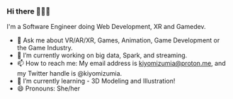 ### Hi there 🧚‍♀️👋

I'm a Software Engineer doing Web Development, XR  and Gamedev.

- 💬 Ask me about VR/AR/XR, Games, Animation, Game Development or the Game Industry.
- 🔭 I’m currently working on big data, Spark, and streaming.
- 📫 How to reach me: My email address is kiyomizumia@proton.me, and my Twitter handle is @kiyomizumia.
- 🌱 I’m currently learning - 3D Modeling and Illustration!
- 😄 Pronouns: She/her

<!--
Note: (No longer searching :))
Resume: https://registry.jsonresume.org/rhapsodyai (My online resume)
LinkedIn: https://www.linkedin.com/in/melissaauclaire (feel free to connect with me though I'm more likely to respond if I know you)
-->

<!--


**rhapsodyai/rhapsodyai** is a ✨ _special_ ✨ repository because its `README.md` (this file) appears on your GitHub profile.

- 👯 I’m looking to collaborate on ...
- ⚡ Fun fact: ...
-->
